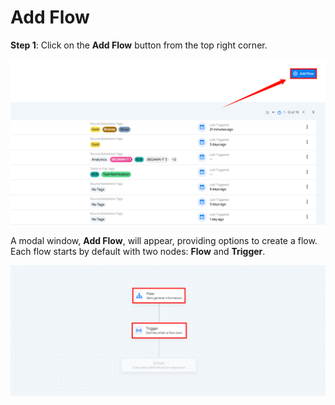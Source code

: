 # Add Flow

**Step 1**: Click on the **Add Flow** button from the top right corner.

![addflow](.././assets/flows/addflow-light-4.png)

A modal window, **Add Flow**, will appear, providing options to create a flow. Each flow starts by default with two nodes: **Flow** and **Trigger**.

![flowchart](.././assets/flows/flowchart-light-5.png)
